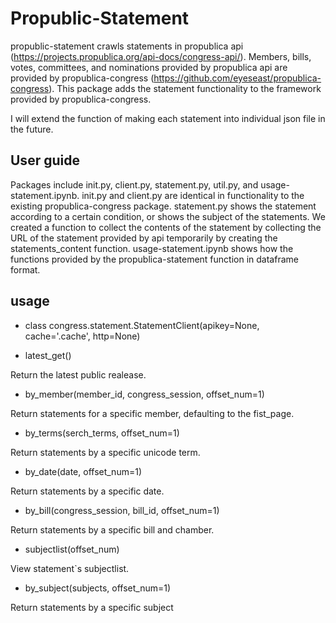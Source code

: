 # Propublic-Statement

propublic-statement crawls statements in propublica api (https://projects.propublica.org/api-docs/congress-api/). Members, bills, votes, committees, and nominations provided by propublica api are provided by propublica-congress (https://github.com/eyeseast/propublica-congress). This package adds the statement functionality to the framework provided by propublica-congress.

I will extend the function of making each statement into individual json file in the future.

## User guide

Packages include init.py, client.py, statement.py, util.py, and usage-statement.ipynb. init.py and client.py are identical in functionality to the existing propublica-congress package. statement.py shows the statement according to a certain condition, or shows the subject of the statements. We created a function to collect the contents of the statement by collecting the URL of the statement provided by api temporarily by creating the statements_content function.
usage-statement.ipynb shows how the functions provided by the propublica-statement function in dataframe format.

## usage

- class congress.statement.StatementClient(apikey=None, cache='.cache', http=None)

- latest_get()

Return the latest public realease.

- by_member(member_id, congress_session, offset_num=1)

Return statements for a specific member, defaulting to the fist_page.

- by_terms(serch_terms, offset_num=1)

Return statements by a specific unicode term.

- by_date(date, offset_num=1)

Return statements by a specific date.

- by_bill(congress_session, bill_id, offset_num=1)

Return statements by a specific bill and chamber.

- subjectlist(offset_num)

View statement`s subjectlist.

- by_subject(subjects, offset_num=1)

Return statements by a specific subject
